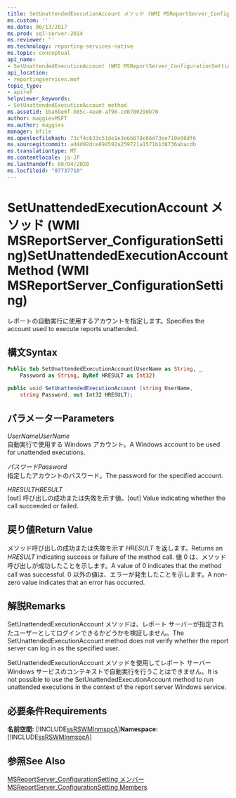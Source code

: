 ```yaml
---
title: SetUnattendedExecutionAccount メソッド (WMI MSReportServer_ConfigurationSetting) | Microsoft Docs
ms.custom: ''
ms.date: 06/13/2017
ms.prod: sql-server-2014
ms.reviewer: ''
ms.technology: reporting-services-native
ms.topic: conceptual
api_name:
- SetUnattendedExecutionAccount (WMI MSReportServer_ConfigurationSetting Class)
api_location:
- reportingservices.mof
topic_type:
- apiref
helpviewer_keywords:
- SetUnattendedExecutionAccount method
ms.assetid: 1ba6be6f-b05c-4ea0-af98-cd0780290b70
author: maggiesMSFT
ms.author: maggies
manager: kfile
ms.openlocfilehash: 73cf4c633c51de1e3e6b878c66d73ee710e98df6
ms.sourcegitcommit: ad4d92dce894592a259721a1571b1d8736abacdb
ms.translationtype: MT
ms.contentlocale: ja-JP
ms.lasthandoff: 08/04/2020
ms.locfileid: "87737710"
---
```

# <a name="setunattendedexecutionaccount-method-wmi-msreportserver_configurationsetting"></a><span data-ttu-id="85622-102">SetUnattendedExecutionAccount メソッド (WMI MSReportServer_ConfigurationSetting)</span><span class="sxs-lookup"><span data-stu-id="85622-102">SetUnattendedExecutionAccount Method (WMI MSReportServer_ConfigurationSetting)</span></span>
  <span data-ttu-id="85622-103">レポートの自動実行に使用するアカウントを指定します。</span><span class="sxs-lookup"><span data-stu-id="85622-103">Specifies the account used to execute reports unattended.</span></span>  
  
## <a name="syntax"></a><span data-ttu-id="85622-104">構文</span><span class="sxs-lookup"><span data-stu-id="85622-104">Syntax</span></span>  
  
```vb  
Public Sub SetUnattendedExecutionAccount(UserName as String, _  
    Password as String, ByRef HRESULT as Int32)  
```  
  
```csharp  
public void SetUnattendedExecutionAccount (string UserName,   
    string Password, out Int32 HRESULT);  
```  
  
## <a name="parameters"></a><span data-ttu-id="85622-105">パラメーター</span><span class="sxs-lookup"><span data-stu-id="85622-105">Parameters</span></span>  
 <span data-ttu-id="85622-106">*UserName*</span><span class="sxs-lookup"><span data-stu-id="85622-106">*UserName*</span></span>  
 <span data-ttu-id="85622-107">自動実行で使用する Windows アカウント。</span><span class="sxs-lookup"><span data-stu-id="85622-107">A Windows account to be used for unattended executions.</span></span>  
  
 <span data-ttu-id="85622-108">*パスワード*</span><span class="sxs-lookup"><span data-stu-id="85622-108">*Password*</span></span>  
 <span data-ttu-id="85622-109">指定したアカウントのパスワード。</span><span class="sxs-lookup"><span data-stu-id="85622-109">The password for the specified account.</span></span>  
  
 <span data-ttu-id="85622-110">*HRESULT*</span><span class="sxs-lookup"><span data-stu-id="85622-110">*HRESULT*</span></span>  
 <span data-ttu-id="85622-111">[out] 呼び出しの成功または失敗を示す値。</span><span class="sxs-lookup"><span data-stu-id="85622-111">[out] Value indicating whether the call succeeded or failed.</span></span>  
  
## <a name="return-value"></a><span data-ttu-id="85622-112">戻り値</span><span class="sxs-lookup"><span data-stu-id="85622-112">Return Value</span></span>  
 <span data-ttu-id="85622-113">メソッド呼び出しの成功または失敗を示す *HRESULT* を返します。</span><span class="sxs-lookup"><span data-stu-id="85622-113">Returns an *HRESULT* indicating success or failure of the method call.</span></span> <span data-ttu-id="85622-114">値 0 は、メソッド呼び出しが成功したことを示します。</span><span class="sxs-lookup"><span data-stu-id="85622-114">A value of 0 indicates that the method call was successful.</span></span> <span data-ttu-id="85622-115">0 以外の値は、エラーが発生したことを示します。</span><span class="sxs-lookup"><span data-stu-id="85622-115">A non-zero value indicates that an error has occurred.</span></span>  
  
## <a name="remarks"></a><span data-ttu-id="85622-116">解説</span><span class="sxs-lookup"><span data-stu-id="85622-116">Remarks</span></span>  
 <span data-ttu-id="85622-117">SetUnattendedExecutionAccount メソッドは、レポート サーバーが指定されたユーザーとしてログインできるかどうかを検証しません。</span><span class="sxs-lookup"><span data-stu-id="85622-117">The SetUnattendedExecutionAccount method does not verify whether the report server can log in as the specified user.</span></span>  
  
 <span data-ttu-id="85622-118">SetUnattendedExecutionAccount メソッドを使用してレポート サーバー Windows サービスのコンテキストで自動実行を行うことはできません。</span><span class="sxs-lookup"><span data-stu-id="85622-118">It is not possible to use the SetUnattendedExecutionAccount method to run unattended executions in the context of the report server Windows service.</span></span>  
  
## <a name="requirements"></a><span data-ttu-id="85622-119">必要条件</span><span class="sxs-lookup"><span data-stu-id="85622-119">Requirements</span></span>  
 <span data-ttu-id="85622-120">**名前空間:** [!INCLUDE[ssRSWMInmspcA](../../includes/ssrswminmspca-md.md)]</span><span class="sxs-lookup"><span data-stu-id="85622-120">**Namespace:** [!INCLUDE[ssRSWMInmspcA](../../includes/ssrswminmspca-md.md)]</span></span>  
  
## <a name="see-also"></a><span data-ttu-id="85622-121">参照</span><span class="sxs-lookup"><span data-stu-id="85622-121">See Also</span></span>  
 [<span data-ttu-id="85622-122">MSReportServer_ConfigurationSetting メンバー</span><span class="sxs-lookup"><span data-stu-id="85622-122">MSReportServer_ConfigurationSetting Members</span></span>](msreportserver-configurationsetting-members.md)  
  
  
